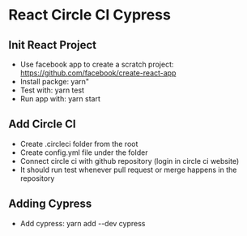 # React Circle CI Cypress
## Init React Project
- Use facebook app to create a scratch project: https://github.com/facebook/create-react-app
- Install packge: yarn"
- Test with: yarn test
- Run app with: yarn start
## Add Circle CI
- Create .circleci folder from the root
- Create config.yml file under the folder
- Connect circle ci with github repository (login in circle ci website)
- It should run test whenever pull request or merge happens in the repository
## Adding Cypress
- Add cypress: yarn add --dev cypress
